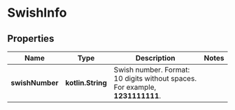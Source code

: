 
# SwishInfo

## Properties
Name | Type | Description | Notes
------------ | ------------- | ------------- | -------------
**swishNumber** | **kotlin.String** | Swish number. Format: 10 digits without spaces. For example, **1231111111**. | 



